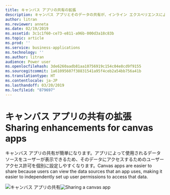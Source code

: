 ```yaml
---
title: キャンバス アプリの共有の拡張
description: キャンバス アプリとそのデータの共有が、インライン エクスペリエンスによってより簡単になります。
author: litran
ms.reviewer: anneta
ms.date: 02/19/2019
ms.assetid: 3c1c1f60-ce73-e811-a96b-000d3a18c83b
ms.topic: article
ms.prod: ''
ms.service: business-applications
ms.technology: ''
ms.author: litran
audience: Power user
ms.openlocfilehash: 3de6260aadb81aa10756919c154c04e8cd9f9155
ms.sourcegitcommit: 1a61095607f38831541a95f4ceb2a54bb756a41b
ms.translationtype: HT
ms.contentlocale: ja-JP
ms.lasthandoff: 03/20/2019
ms.locfileid: "879697"
---
```

# <a name="sharing-enhancements-for-canvas-apps"></a><span data-ttu-id="6c940-103">キャンバス アプリの共有の拡張</span><span class="sxs-lookup"><span data-stu-id="6c940-103">Sharing enhancements for canvas apps</span></span>




<span data-ttu-id="6c940-104">キャンバス アプリの共有が簡単になります。アプリによって使用されるデータ ソースをユーザーが表示できるため、そのデータにアクセスするためのユーザー アクセス許可を個別に設定しやすくなります。</span><span class="sxs-lookup"><span data-stu-id="6c940-104">Canvas apps are easier to share because users can view the data sources that an app uses, making it easier to independently set up user permissions to access that data.</span></span> 

<span data-ttu-id="6c940-105">![キャンバス アプリの共有](media/sharing-canvas-app.png  "キャンバス アプリの共有")</span><span class="sxs-lookup"><span data-stu-id="6c940-105">![Sharing a canvas app](media/sharing-canvas-app.png  "Sharing a canvas app")</span></span>
